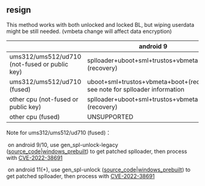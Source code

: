 ## resign

This method works with both unlocked and locked BL, but wiping userdata might be still needed. (vmbeta change will affect data encryption)

|                                               | android 9                                                    | android 10(+)                                                |
| --------------------------------------------- | ------------------------------------------------------------ | ------------------------------------------------------------ |
| ums312/ums512/ud710 (not-fused or public key) | splloader+uboot+sml+trustos+vbmeta+boot+(recovery)           | splloader+uboot+sml+trustos+teecfg+vbmeta+boot+(recovery)    |
| ums312/ums512/ud710 (fused)                   | uboot+sml+trustos+vbmeta+boot+(recovery)<br />see note for splloader information | uboot+sml+trustos+teecfg+vbmeta+boot+(recovery)<br />see note for splloader information |
| other cpu (not-fused or public key)           | splloader+uboot+sml+trustos+vbmeta+boot+(recovery)           | splloader+uboot+sml+trustos+teecfg+vbmeta+boot+(recovery)    |
| other cpu (fused)                             | UNSUPPORTED                                                  | UNSUPPORTED                                                  |

Note for ums312/ums512/ud710 (fused)：

​	on android 9/10, use gen_spl-unlock-legacy ([source_code](https://raw.githubusercontent.com/TomKing062/CVE-2022-38694_unlock_bootloader/info/gen_spl-unlock-legacy.c)|[windows_prebuilt](https://github.com/TomKing062/spreadtrum_flash/releases/latest)) to get patched splloader, then process with [CVE-2022-38691](https://github.com/TomKing062/CVE-2022-38691_38692)

​	on android 11(+), use gen_spl-unlock ([source_code](https://raw.githubusercontent.com/TomKing062/CVE-2022-38694_unlock_bootloader/info/gen_spl-unlock.c)|[windows_prebuilt](https://github.com/TomKing062/spreadtrum_flash/releases/latest)) to get patched splloader, then process with [CVE-2022-38691](https://github.com/TomKing062/CVE-2022-38691_38692)
